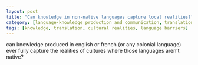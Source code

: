 ```yaml
---
layout: post
title: "Can knowledge in non-native languages capture local realities?"
category: [language-knowledge production and communication, translation of truths]
tags: [knowledge, translation, cultural realities, language barriers]
---
```


can knowledge produced in english or french (or any colonial language) ever fully capture the realities of cultures where those languages aren’t native?
